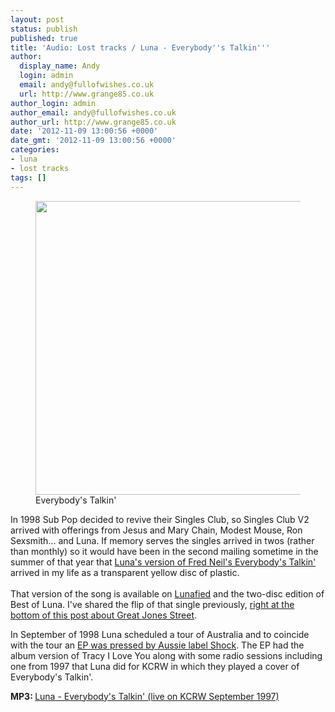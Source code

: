 ```yaml
---
layout: post
status: publish
published: true
title: 'Audio: Lost tracks / Luna - Everybody''s Talkin'''
author:
  display_name: Andy
  login: admin
  email: andy@fullofwishes.co.uk
  url: http://www.grange85.co.uk
author_login: admin
author_email: andy@fullofwishes.co.uk
author_url: http://www.grange85.co.uk
date: '2012-11-09 13:00:56 +0000'
date_gmt: '2012-11-09 13:00:56 +0000'
categories:
- luna
- lost tracks
tags: []
---
```

<p><figure class="caption aligncenter" width="641"><img alt="" src="https://media.fullofwishes.co.uk/images/misc/everybodystalkin.jpg" title="Photograph of Women Working at a Bell System Telephone Switchboard" width="641" height="470" /><figcaption class="caption-text">Everybody's Talkin'</figcaption></figure>
In 1998 Sub Pop decided to revive their Singles Club, so Singles Club V2 arrived with offerings from Jesus and Mary Chain, Modest Mouse, Ron Sexsmith... and Luna. If memory serves the singles arrived in twos (rather than monthly) so it would have been in the second mailing sometime in the summer of that year that <a href="https://db.fullofwishes.co.uk/index.php/database/discography/luna/66">Luna's version of Fred Neil's Everybody's Talkin'</a> arrived in my life as a transparent yellow disc of plastic.<br />
<a id="more"></a><a id="more-3454"></a><br />
That version of the song is available on <a href="http://www.amazon.com/gp/product/B00122K2NA/ref=as_li_ss_tl?ie=UTF8&camp=1789&creative=390957&creativeASIN=B00122K2NA&linkCode=as2&tag=aheadfullofwi-20">Lunafied</a> and the two-disc edition of Best of Luna. I've shared the flip of that single previously, <a href="/2011/10/07/audio-friday-recycling-luna-with-sterling-morrison-great-jones-street/">right at the bottom of this post about Great Jones Street</a>.</p>
<p>In September of 1998 Luna scheduled a tour of Australia and to coincide with the tour an <a href="https://db.fullofwishes.co.uk/index.php/database/discography/luna/67">EP was pressed by Aussie label Shock</a>. The EP had the album version of Tracy I Love You along with some radio sessions including one from 1997 that Luna did for KCRW in which they played a cover of Everybody's Talkin'.</p>
<p><strong>MP3: </strong><a href="https://www.box.com/s/e5anqnytjwv3pikwq6wo">Luna - Everybody's Talkin' (live on KCRW September 1997)</a> </p>
<p><iframe class="aligncenter" width="640" height="480" https://www.youtube.com/embed/2-LLFaAbnxQ" frameborder="0" allowfullscreen></iframe></p>
<p><iframe class="aligncenter" width="640" height="480" https://www.youtube.com/embed/eB8I5Ib4eeI" frameborder="0" allowfullscreen></iframe></p>
